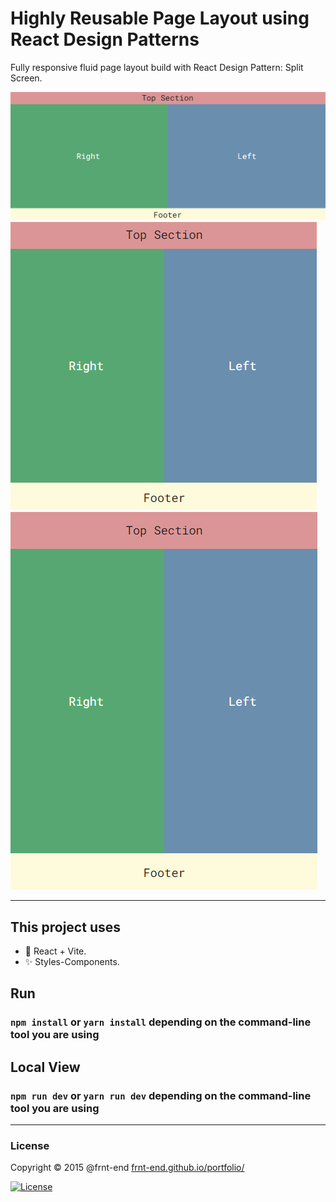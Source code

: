 # Highly Reusable Page Layout using React Design Patterns

Fully responsive fluid page layout build with React Design Pattern: Split Screen.

![Preview #1](src/preview1.png "React Design Patterns")
![Preview #2](src/preview2.png "React Design Patterns")
![Preview #3](src/preview3.png "React Design Patterns")

---

## This project uses

- 🧪 React + Vite.
- ✨ Styles-Components.

## Run

### `npm install` or `yarn install` depending on the command-line tool you are using

## Local View

### `npm run dev` or `yarn run dev` depending on the command-line tool you are using

---

### License

Copyright © 2015 @frnt-end
[frnt-end.github.io/portfolio/](https://frnt-end.github.io/portfolio/)

[![License](https://img.shields.io/badge/License-Apache%202.0-blue.svg)](https://opensource.org/licenses/Apache-2.0)
